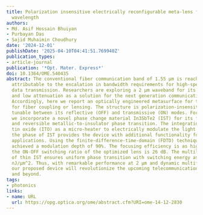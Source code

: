 ```yaml
---
title: Polarization insensitive electrically reconfigurable meta-lens for the 2 μm
  wavelength
authors:
- Md. Asif Hossain Bhuiyan
- Purbayan Das
- Sajid Muhaimin Choudhury
date: '2024-12-01'
publishDate: '2025-04-10T04:41:51.769940Z'
publication_types:
- article-journal
publication: '*Opt. Mater. Express*'
doi: 10.1364/OME.540435
abstract: The conventional fiber communication band of 1.55 μm is reaching its limit
  attributable to the escalation in bandwidth requirements for high-speed and bulk
  data transmission. Researchers are exploring a 2 μm waveband for its higher capacity
  and low attenuation as a solution for the next generation communication technologies.
  Accordingly, here we report an optically engineered metasurface for this waveband
  for fiber coupling or lensing. The structure is polarization-insensitive and dynamically
  tunable between its reflective (OFF) and transmissive (ON) modes. For tunability,
  we incorporate a novel phase change material In3SbTe2 (IST) for its faster, non-volatile,
  and reversible metallic-to-insulator phase transition. The integration of indium
  tin oxide (ITO) as a micro-heater to electrically modulate the light by altering
  the phase of IST provides the device with additional functionality for point-of-care
  applications. Using the finite-difference-time-domain (FDTD) technique, we have
  achieved a modulation depth of 90%. The focusing efficiency is as high as 76% and
  the ON-OFF switching ratio of the optimized lens is 26 dB. The multilayer insertion
  of thin IST ensures uniform phase transition with switching energy as low as 232.98
  nJ/μm^2. Thus, with remarkable performance at 2 μm and dynamic multifunctionality,
  our proposed device will revolutionize the upcoming telecommunication technologies
  and beyond.
tags:
- photonics
links:
- name: URL
  url: https://opg.optica.org/ome/abstract.cfm?URI=ome-14-12-2830
---
```

